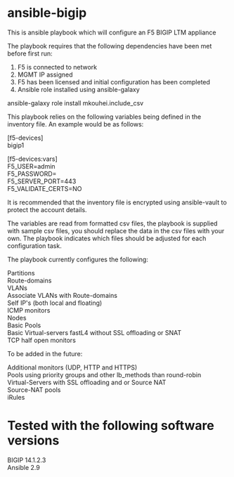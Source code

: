 # ansible-bigip
This is ansible playbook which will configure an F5 BIGIP LTM appliance

The playbook requires that the following dependencies have been met before first run:

1. F5 is connected to network
2. MGMT IP assigned
3. F5 has been licensed and initial configuration has been completed
4. Ansible role installed using ansible-galaxy

ansible-galaxy role install mkouhei.include_csv

This playbook relies on the following variables being defined in the inventory file.
An example would be as follows:

[f5-devices]<br>
bigip1

[f5-devices:vars]<br>
F5_USER=admin<br>
F5_PASSWORD=<password><br>
F5_SERVER_PORT=443<br>
F5_VALIDATE_CERTS=NO<br>

It is recommended that the inventory file is encrypted using ansible-vault to protect the account details. 

The variables are read from formatted csv files, the playbook is supplied with sample csv files, you should replace the data in the csv files with your own.
The playbook indicates which files should be adjusted for each configuration task.  

The playbook currently configures the following:

Partitions<br>
Route-domains<br>
VLANs<br>
Associate VLANs with Route-domains<br>
Self IP's (both local and floating)<br>
ICMP monitors<br>
Nodes<br>
Basic Pools<br>
Basic Virtual-servers fastL4 without SSL offloading or SNAT<br>
TCP half open monitors<br>

To be added in the future:

Additional monitors (UDP, HTTP and HTTPS)<br>
Pools using priority groups and other lb_methods than round-robin<br>
Virtual-Servers with SSL offloading and or Source NAT<br>
Source-NAT pools<br>
iRules<br>

# Tested with the following software versions

BIGIP 14.1.2.3<br>
Ansible 2.9<br>




